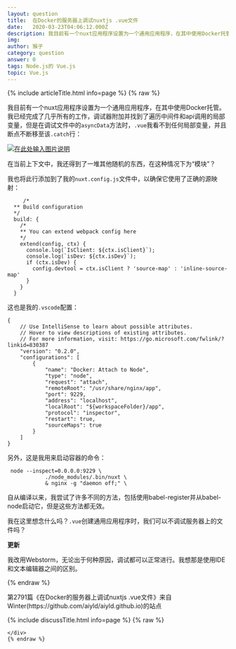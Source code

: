 ```yaml
---
layout: question
title:  在Docker的服务器上调试nuxtjs .vue文件
date:   2020-03-23T04:06:12.000Z
description: 我目前有一个nuxt应用程序设置为一个通用应用程序，在其中使用Docker托管。我已经完成了几乎所有的工作，调试器附加并找到了遍历中间件和api调用的局部...
img: 
author: 猴子
category: question
answer: 0
tags: Node.js的 Vue.js
topic: Vue.js
---
```

<div class="article-root">
  <div class="article">
    {% include articleTitle.html info=page %}
    {% raw %}
    <div class="article-content"><p><font style="vertical-align: inherit;"><font style="vertical-align: inherit;">我目前有一个nuxt应用程序设置为一个通用应用程序，在其中使用Docker托管。</font><font style="vertical-align: inherit;">我已经完成了几乎所有的工作，调试器附加并找到了遍历中间件和api调用的局部变量，但是在调试</font><font style="vertical-align: inherit;">文件中</font><font style="vertical-align: inherit;">的</font></font><code>asyncData</code><font style="vertical-align: inherit;"><font style="vertical-align: inherit;">方法时，</font></font><code>.vue</code><font style="vertical-align: inherit;"><font style="vertical-align: inherit;">我看不到任何局部变量，并且断点不断移至该</font></font><code>.catch</code><font style="vertical-align: inherit;"><font style="vertical-align: inherit;">行：</font></font></p>

<p><a href="https://www.samyoc.com//uploads/users/24180/images/thumbnails/1584936245625.png" data-src="https://www.samyoc.com//uploads/users/24180/images/1584936245625.png" rel="nofollow noreferrer"><img src="https://i.stack.imgur.com/vCoi9.png" alt="在此处输入图片说明"></a></p>

<p><font style="vertical-align: inherit;"><font style="vertical-align: inherit;">在当前上下文中，我还得到了一堆其他随机的东西，在这种情况下为“模块”？ </font></font></p>

<p><font style="vertical-align: inherit;"><font style="vertical-align: inherit;">我也将此行添加到了我的</font></font><code>nuxt.config.js</code><font style="vertical-align: inherit;"><font style="vertical-align: inherit;">文件中，以确保它使用了正确的源映射：</font></font></p>

<pre><code>     /*<font></font>
  ** Build configuration<font></font>
  */<font></font>
  build: {<font></font>
    /*<font></font>
    ** You can extend webpack config here<font></font>
    */<font></font>
    extend(config, ctx) {<font></font>
      console.log(`IsClient: ${ctx.isClient}`);<font></font>
      console.log(`isDev: ${ctx.isDev}`);<font></font>
      if (ctx.isDev) { <font></font>
        config.devtool = ctx.isClient ? 'source-map' : 'inline-source-map'<font></font>
      }<font></font>
    }<font></font>
  }<font></font>
</code></pre>

<p><font style="vertical-align: inherit;"><font style="vertical-align: inherit;">这也是我的</font></font><code>.vscode</code><font style="vertical-align: inherit;"><font style="vertical-align: inherit;">配置：</font></font></p>

<pre><code>{<font></font>
    // Use IntelliSense to learn about possible attributes.<font></font>
    // Hover to view descriptions of existing attributes.<font></font>
    // For more information, visit: https://go.microsoft.com/fwlink/?linkid=830387<font></font>
    "version": "0.2.0",<font></font>
    "configurations": [<font></font>
        {<font></font>
            "name": "Docker: Attach to Node",<font></font>
            "type": "node",<font></font>
            "request": "attach",<font></font>
            "remoteRoot": "/usr/share/nginx/app",<font></font>
            "port": 9229,<font></font>
            "address": "localhost",<font></font>
            "localRoot": "${workspaceFolder}/app",<font></font>
            "protocol": "inspector",<font></font>
            "restart": true,<font></font>
            "sourceMaps": true<font></font>
        }<font></font>
    ]<font></font>
}<font></font>
</code></pre>

<p><font style="vertical-align: inherit;"><font style="vertical-align: inherit;">另外，这是我用来启动容器的命令：</font></font></p>

<pre><code> node --inspect=0.0.0.0:9229 \<font></font>
            ./node_modules/.bin/nuxt \<font></font>
            &amp; nginx -g "daemon off;" \<font></font>
</code></pre>

<p><font style="vertical-align: inherit;"><font style="vertical-align: inherit;">自从编译以来，我尝试了许多不同的方法，包括使用babel-register并从babel-node启动它，但是这些方法都无效。 </font></font></p>

<p><font style="vertical-align: inherit;"><font style="vertical-align: inherit;">我在这里想念什么吗？</font></font><code>.vue</code><font style="vertical-align: inherit;"><font style="vertical-align: inherit;">创建通用应用程序时，</font><font style="vertical-align: inherit;">我们可以不调试</font><font style="vertical-align: inherit;">服务器上的文件吗？</font></font></p>

<p><strong><font style="vertical-align: inherit;"><font style="vertical-align: inherit;">更新</font></font></strong></p>

<p><font style="vertical-align: inherit;"><font style="vertical-align: inherit;">我改用Webstorm，无论出于何种原因，调试都可以正常进行。</font><font style="vertical-align: inherit;">我想那是使用IDE和文本编辑器之间的区别。</font></font></p></div>
    {% endraw %}
  </div>
  <p class="winter_mark">第2791篇《在Docker的服务器上调试nuxtjs .vue文件》来自Winter(https://github.com/aiyld/aiyld.github.io)的站点</p>
  <div class="discuss-wrapper">
    {% include discussTitle.html info=page %}
    {% raw %}
    <div class="discuss-list">
    
    </div>
    {% endraw %}
  </div>
<div>

